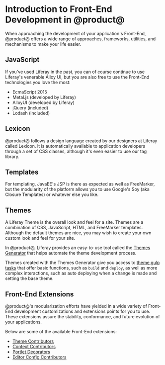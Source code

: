 # Introduction to Front-End Development in @product@ [](id=introduction-to-frontend-development-in-liferay)

When approaching the development of your application's Front-End, @product@ 
offers a wide range of approaches, frameworks, utilities, and mechanisms to make 
your life easier.

## JavaScript [](id=javascript)

If you've used Liferay in the past, you can of course continue to
use Liferay's venerable Alloy UI, but you are also free to use the Front-End
technologies you love the most:

-   EcmaScript 2015
-   Metal.js (developed by Liferay)
-   AlloyUI (developed by Liferay)
-   jQuery (included)
-   Lodash (included)

## Lexicon [](id=lexicon)

@product@ follows a design language created by our designers at Liferay called
Lexicon. It is automatically available to application developers through a set
of CSS classes, although it's even easier to use our tag library.

## Templates [](id=templates)

For templating, JavaEE's JSP is there as expected as well as FreeMarker, but the
modularity of the platform allows you to use Google's Soy (aka Closure
Templates) or whatever else you like.

## Themes [](id=themes)

A Liferay Theme is the overall look and feel for a site. Themes are a
combination of CSS, JavaScript, HTML, and FreeMarker templates. Although the
default themes are nice, you may wish to create your own custom look and feel
for your site.

In @product@, Liferay provides an easy-to-use tool called the [Themes Generator](/develop/tutorials/-/knowledge_base/7-0/themes-generator)
that helps automate the theme development process.

Themes created with the Themes Generator give you access to [theme gulp tasks](/develop/reference/-/knowledge_base/7-0/theme-gulp-tasks)
that offer basic functions, such as `build` and `deploy`, as well as
more complex interactions, such as auto deploying when a change is made and
setting the base theme.

## Front-End Extensions [](id=frontend-extensions)

@product@'s modularization efforts have yielded in a wide variety of Front-End 
development customizations and extensions points for you to use. These 
extensions assure the stability, conformance, and future evolution of your 
applications.

Below are some of the available Front-End extensions:

- [Theme Contributors](/develop/tutorials/-/knowledge_base/7-0/theme-contributors)
- [Context Contributors](/develop/tutorials/-/knowledge_base/7-0/context-contributors)
- [Portlet Decorators](/develop/tutorials/-/knowledge_base/7-0/application-decorators)
- [Editor Config Contributors](/develop/tutorials/-/knowledge_base/7-0/modifying-an-editors-configuration)
